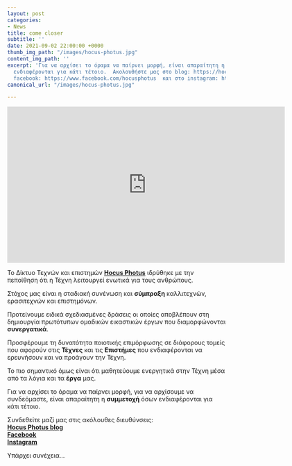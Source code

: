 ```yaml
---
layout: post
categories:
- News
title: come closer
subtitle: ''
date: 2021-09-02 22:00:00 +0000
thumb_img_path: "/images/hocus-photus.jpg"
content_img_path: ''
excerpt: 'Για να αρχίσει το όραμα να παίρνει μορφή, είναι απαραίτητη η συμμετοχή όσων
  ενδιαφέρονται για κάτι τέτοιο.  Ακολουθήστε μας στο blog: https://hocusphotus.com/  στο
  facebook: https://www.facebook.com/hocusphotus  και στο instagram: https://www.instagram.com/hocus_photus/'
canonical_url: "/images/hocus-photus.jpg"

---
```

<iframe src="https://player.vimeo.com/video/597326754?h=a5b6edc42c" width="640" height="360" frameborder="0" allow="autoplay; fullscreen; picture-in-picture" allowfullscreen></iframe>

Το Δίκτυο Τεχνών και επιστημών <a href="https://www.facebook.com/hocusphotus" target="blank">**Hocus Photus**</a> ιδρύθηκε με την πεποίθηση ότι η Τέχνη λειτουργεί ενωτικά για τους ανθρώπους.

Στόχος μας είναι η σταδιακή συνένωση και **σύμπραξη** καλλιτεχνών, ερασιτεχνών και επιστημόνων.

Προτείνουμε ειδικά σχεδιασμένες δράσεις οι οποίες αποβλέπουν στη δημιουργία πρωτότυπων ομαδικών εικαστικών έργων που διαμορφώνονται **συνεργατικά**.

Προσφέρουμε τη δυνατότητα ποιοτικής επιμόρφωσης σε διάφορους τομείς που αφορούν στις **Τέχνες** και τις **Επιστήμες** που ενδιαφέρονται να ερευνήσουν και να προάγουν την Τέχνη.

Το πιο σημαντικό όμως είναι ότι μαθητεύουμε ενεργητικά στην Τέχνη μέσα από τα λόγια και τα **έργα** μας.

Για να αρχίσει το όραμα να παίρνει μορφή, για να αρχίσουμε να συνδεόμαστε, είναι απαραίτητη η **συμμετοχή** όσων ενδιαφέρονται για κάτι τέτοιο.

Συνδεθείτε μαζί μας στις ακόλουθες διευθύνσεις:  
<a href="https://photogames.us18.list-manage.com/subscribe?u=b93eeb446f58622e32bc10a23&id=ef5d0e680b" target="blank">**Hocus Photus blog**</a>  
<a href="https://www.facebook.com/hocusphotus" target="blank">**Facebook**</a>  
<a href=" https://www.instagram.com/hocus_photus/" target="blank">**Instagram**</a>

Υπάρχει συνέχεια...